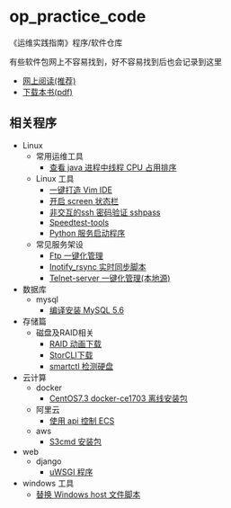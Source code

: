 # op_practice_code

《运维实践指南》程序/软件仓库

有些软件包网上不容易找到，好不容易找到后也会记录到这里

* [网上阅读(推荐)](https://billwang139967.gitbooks.io/op_practice_book/content/)
* [下载本书(pdf)](https://www.gitbook.com/download/pdf/book/billwang139967/op_practice_book)

## 相关程序

* Linux
    * 常用运维工具
        * [查看 java 进程中线程 CPU 占用排序](./Linux/op/show-busy-java-threads.sh)
    * Linux 工具
        * [一键打造 Vim IDE](https://github.com/BillWang139967/Vim)
        * [开启 screen 状态栏](./Linux/tools/screen.sh)
        * [非交互的ssh 密码验证 sshpass](./Linux/tools/sshpass/sshpass.md)
        * [Speedtest-tools](./Linux/tools/speedtest-tool/README.md) 
        * [Python 服务启动程序](./Linux/tools/setup/run.sh)
    * 常见服务架设
        * [Ftp 一键化管理](./Linux/service/ftptool.sh)
        * [Inotify_rsync 实时同步脚本](./Linux/service/inotify_rsync.sh)
        * [Telnet-server 一键化管理(本地源)](./Linux/service/telnet-server.tar.gz)
* 数据库
    * mysql
        * [编译安装 MySQL 5.6](./mysql/build_mysql.sh)
* 存储篇
    * 磁盘及RAID相关
        * [RAID 动画下载](./store/RAID/raid.exe)
        * [StorCLI下载](./store/RAID/20170927_storcli.zip)
        * [smartctl 检测硬盘](./store/diskcheck.sh)
* 云计算
    * docker
        * [CentOS7.3 docker-ce1703 离线安装包](./cloud/docker/docker_install.tar.gz)
    * 阿里云
        * [使用 api 控制 ECS](./cloud/aliyun/ecs/)
    * aws 
        * [S3cmd 安装包](https://raw.githubusercontent.com/BillWang139967/op_practice_code/master/cloud/aws/s3cmd-2.0.0.tar.gz)
* web
    * django
        * [uWSGI 程序](./web/django/uwsgi.tar.gz)
* windows 工具
    * [替换 Windows host 文件脚本](./windows_tools/alter_hosts)

